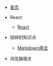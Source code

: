 <!-- - 个人介绍 -->
  - [首页](README.md) 

- React
  - [React](React.md) 
- 琐碎的知识点
  - [Markdown用法](Markdown.md) 

- 浏览器相关  